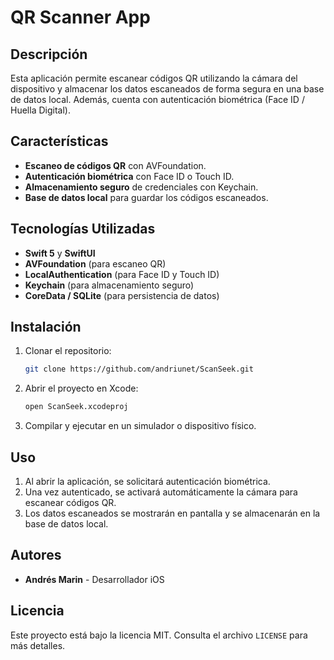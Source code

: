 # QR Scanner App

## Descripción
Esta aplicación permite escanear códigos QR utilizando la cámara del dispositivo y almacenar los datos escaneados de forma segura en una base de datos local. Además, cuenta con autenticación biométrica (Face ID / Huella Digital).

## Características
- **Escaneo de códigos QR** con AVFoundation.
- **Autenticación biométrica** con Face ID o Touch ID.
- **Almacenamiento seguro** de credenciales con Keychain.
- **Base de datos local** para guardar los códigos escaneados.

## Tecnologías Utilizadas
- **Swift 5** y **SwiftUI**
- **AVFoundation** (para escaneo QR)
- **LocalAuthentication** (para Face ID y Touch ID)
- **Keychain** (para almacenamiento seguro)
- **CoreData / SQLite** (para persistencia de datos)

## Instalación
1. Clonar el repositorio:
   ```sh
   git clone https://github.com/andriunet/ScanSeek.git
   ```
2. Abrir el proyecto en Xcode:
   ```sh
   open ScanSeek.xcodeproj
   ```
4. Compilar y ejecutar en un simulador o dispositivo físico.

## Uso
1. Al abrir la aplicación, se solicitará autenticación biométrica.
2. Una vez autenticado, se activará automáticamente la cámara para escanear códigos QR.
3. Los datos escaneados se mostrarán en pantalla y se almacenarán en la base de datos local.

## Autores
- **Andrés Marin** - Desarrollador iOS

## Licencia
Este proyecto está bajo la licencia MIT. Consulta el archivo `LICENSE` para más detalles.

